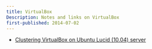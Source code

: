```yaml
---
title: VirtualBox
Description: Notes and links on VirtualBox
first-published: 2014-07-02
---
```


*   [Clustering VirtualBox on Ubuntu Lucid (10.04) server](http://lostogre.wordpress.com/2010/12/12/clustering-virtualbox-on-ubuntu-lucid-10-04-server-part-1/)
